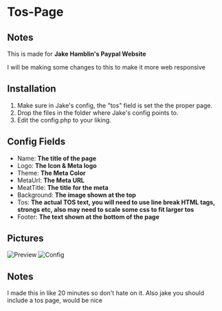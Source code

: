 # Tos-Page

## Notes
This is made for <strong>Jake Hamblin's Paypal Website</strong>

I will be making some changes to this to make it more web responsive

## Installation
1. Make sure in Jake's config, the "tos" field is set the the proper page.
2. Drop the files in the folder where Jake's config points to.
3. Edit the config.php to your liking.

## Config Fields
* Name: <strong>The title of the page</strong>
* Logo: <strong>The Icon & Meta logo</strong>
* Theme: <strong>The Meta Color</strong>
* MetaUrl: <strong>The Meta URL</strong>
* MeatTitle: <strong>The title for the meta</strong>
* Background: <strong>The image shown at the top</strong>
* Tos: <strong>The actual TOS text, you will need to use line break HTML tags, strongs etc, also may need to scale some css to fit larger tos</strong>
* Footer: <strong>The text shown at the bottom of the page</strong>

## Pictures
![Preview](http://xendev.us/gallery/captures/398947.png)
![Config](http://xendev.us/gallery/captures/668813.png)

## Notes
I made this in like 20 minutes so don't hate on it.
Also jake you should include a tos page, would be nice
